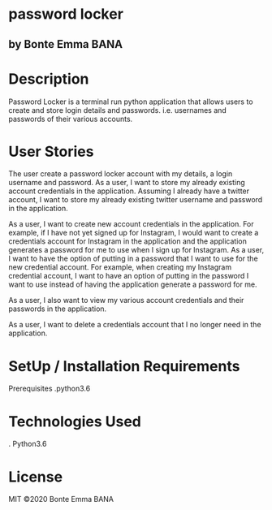 # password locker
 ## by Bonte Emma BANA
 # Description
 Password Locker is a terminal run python application that allows users to create and  store login details and passwords. i.e. usernames and passwords of their various accounts.
 # User Stories
 The user create a password locker account with my details, a login username and password.
 As a user, I want to store my already existing account credentials in the application. Assuming I already have a twitter account, I want to store my already existing twitter username and password in the application.

 As a user, I want to create new account credentials in the application. For example, if I have not yet signed up for Instagram, I would want to create a credentials account for Instagram in the application and the application generates a password for me to use when I sign up for Instagram.
 As a user, I want to have the option of putting in a password that I want to use for the new credential account. For example, when creating my Instagram credential account, I want to have an option of putting in the password I want to use instead of having the application generate a password for me.

 As a user, I also want to view my various account credentials and their passwords in the application.

 As a user, I want to delete a credentials account that I no longer need in the application.

 # SetUp / Installation Requirements
 Prerequisites
 .python3.6
 # Technologies Used
 . Python3.6
 # License
 MIT ©2020 Bonte Emma BANA